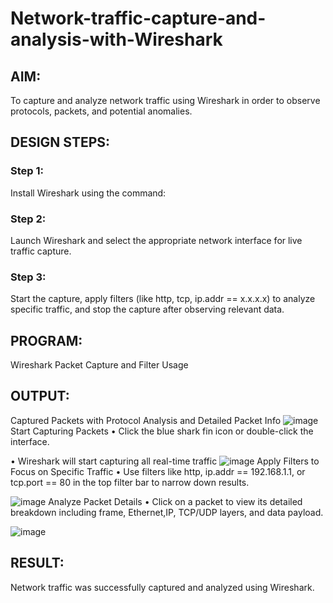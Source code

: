 # Network-traffic-capture-and-analysis-with-Wireshark
## AIM:
To capture and analyze network traffic using Wireshark in order to observe protocols, packets, and potential anomalies.

## DESIGN STEPS:
### Step 1:
Install Wireshark using the command:

### Step 2:
Launch Wireshark and select the appropriate network interface for live traffic capture.

### Step 3:
Start the capture, apply filters (like http, tcp, ip.addr == x.x.x.x) to analyze specific traffic, and stop the capture after observing relevant data.

## PROGRAM:
Wireshark Packet Capture and Filter Usage

## OUTPUT:
Captured Packets with Protocol Analysis and Detailed Packet Info
![image](https://github.com/user-attachments/assets/e933b2ba-bc24-4804-ad6d-cee006b206f8)
Start Capturing Packets
• Click the blue shark fin icon or double-click the interface.

• Wireshark will start capturing all real-time traffic
![image](https://github.com/user-attachments/assets/d6e99a52-b399-4eb3-8971-0d1f674fcd96)
Apply Filters to Focus on Specific Traffic
• Use filters like http, ip.addr == 192.168.1.1, or tcp.port == 80 in the top filter bar to narrow down results.

![image](https://github.com/user-attachments/assets/4e8f11fd-5b61-40e4-b033-f0f12a9b84f5)
Analyze Packet Details
• Click on a packet to view its detailed breakdown including frame, Ethernet,IP, TCP/UDP layers, and data payload.


![image](https://github.com/user-attachments/assets/9d16c20d-fc1b-4907-8c3a-fd787de90caa)

## RESULT:
Network traffic was successfully captured and analyzed using Wireshark.
